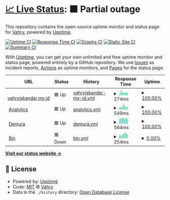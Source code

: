 # [📈 Live Status](https://uptime.vahryiskandar.my.id): <!--live status--> **🟧 Partial outage**

This repository contains the open-source uptime monitor and status page for [Vahry](https://uptime.vahryiskandar.my.id), powered by [Upptime](https://github.com/upptime/upptime).

[![Uptime CI](https://github.com/DemuraAIdev/upmtimes/workflows/Uptime%20CI/badge.svg)](https://github.com/DemuraAIdev/upmtimes/actions?query=workflow%3A%22Uptime+CI%22)
[![Response Time CI](https://github.com/DemuraAIdev/upmtimes/workflows/Response%20Time%20CI/badge.svg)](https://github.com/DemuraAIdev/upmtimes/actions?query=workflow%3A%22Response+Time+CI%22)
[![Graphs CI](https://github.com/DemuraAIdev/upmtimes/workflows/Graphs%20CI/badge.svg)](https://github.com/DemuraAIdev/upmtimes/actions?query=workflow%3A%22Graphs+CI%22)
[![Static Site CI](https://github.com/DemuraAIdev/upmtimes/workflows/Static%20Site%20CI/badge.svg)](https://github.com/DemuraAIdev/upmtimes/actions?query=workflow%3A%22Static+Site+CI%22)
[![Summary CI](https://github.com/DemuraAIdev/upmtimes/workflows/Summary%20CI/badge.svg)](https://github.com/DemuraAIdev/upmtimes/actions?query=workflow%3A%22Summary+CI%22)

With [Upptime](https://upptime.js.org), you can get your own unlimited and free uptime monitor and status page, powered entirely by a GitHub repository. We use [Issues](https://github.com/DemuraAIdev/upmtimes/issues) as incident reports, [Actions](https://github.com/DemuraAIdev/upmtimes/actions) as uptime monitors, and [Pages](https://uptime.vahryiskandar.my.id) for the status page.

<!--start: status pages-->
<!-- This summary is generated by Upptime (https://github.com/upptime/upptime) -->
<!-- Do not edit this manually, your changes will be overwritten -->
<!-- prettier-ignore -->
| URL | Status | History | Response Time | Uptime |
| --- | ------ | ------- | ------------- | ------ |
| <img alt="" src="https://icons.duckduckgo.com/ip3/vahryiskandar.my.id.ico" height="13"> [vahryiskandar.my.id](https://vahryiskandar.my.id/) | 🟩 Up | [vahryiskandar-my-id.yml](https://github.com/DemuraAIdev/upmtimes/commits/HEAD/history/vahryiskandar-my-id.yml) | <details><summary><img alt="Response time graph" src="./graphs/vahryiskandar-my-id/response-time-week.png" height="20"> 274ms</summary><br><a href="https://uptime.vahryiskandar.my.id/history/vahryiskandar-my-id"><img alt="Response time 272" src="https://img.shields.io/endpoint?url=https%3A%2F%2Fraw.githubusercontent.com%2FDemuraAIdev%2Fupmtimes%2FHEAD%2Fapi%2Fvahryiskandar-my-id%2Fresponse-time.json"></a><br><a href="https://uptime.vahryiskandar.my.id/history/vahryiskandar-my-id"><img alt="24-hour response time 146" src="https://img.shields.io/endpoint?url=https%3A%2F%2Fraw.githubusercontent.com%2FDemuraAIdev%2Fupmtimes%2FHEAD%2Fapi%2Fvahryiskandar-my-id%2Fresponse-time-day.json"></a><br><a href="https://uptime.vahryiskandar.my.id/history/vahryiskandar-my-id"><img alt="7-day response time 274" src="https://img.shields.io/endpoint?url=https%3A%2F%2Fraw.githubusercontent.com%2FDemuraAIdev%2Fupmtimes%2FHEAD%2Fapi%2Fvahryiskandar-my-id%2Fresponse-time-week.json"></a><br><a href="https://uptime.vahryiskandar.my.id/history/vahryiskandar-my-id"><img alt="30-day response time 265" src="https://img.shields.io/endpoint?url=https%3A%2F%2Fraw.githubusercontent.com%2FDemuraAIdev%2Fupmtimes%2FHEAD%2Fapi%2Fvahryiskandar-my-id%2Fresponse-time-month.json"></a><br><a href="https://uptime.vahryiskandar.my.id/history/vahryiskandar-my-id"><img alt="1-year response time 272" src="https://img.shields.io/endpoint?url=https%3A%2F%2Fraw.githubusercontent.com%2FDemuraAIdev%2Fupmtimes%2FHEAD%2Fapi%2Fvahryiskandar-my-id%2Fresponse-time-year.json"></a></details> | <details><summary><a href="https://uptime.vahryiskandar.my.id/history/vahryiskandar-my-id">100.00%</a></summary><a href="https://uptime.vahryiskandar.my.id/history/vahryiskandar-my-id"><img alt="All-time uptime 100.00%" src="https://img.shields.io/endpoint?url=https%3A%2F%2Fraw.githubusercontent.com%2FDemuraAIdev%2Fupmtimes%2FHEAD%2Fapi%2Fvahryiskandar-my-id%2Fuptime.json"></a><br><a href="https://uptime.vahryiskandar.my.id/history/vahryiskandar-my-id"><img alt="24-hour uptime 100.00%" src="https://img.shields.io/endpoint?url=https%3A%2F%2Fraw.githubusercontent.com%2FDemuraAIdev%2Fupmtimes%2FHEAD%2Fapi%2Fvahryiskandar-my-id%2Fuptime-day.json"></a><br><a href="https://uptime.vahryiskandar.my.id/history/vahryiskandar-my-id"><img alt="7-day uptime 100.00%" src="https://img.shields.io/endpoint?url=https%3A%2F%2Fraw.githubusercontent.com%2FDemuraAIdev%2Fupmtimes%2FHEAD%2Fapi%2Fvahryiskandar-my-id%2Fuptime-week.json"></a><br><a href="https://uptime.vahryiskandar.my.id/history/vahryiskandar-my-id"><img alt="30-day uptime 100.00%" src="https://img.shields.io/endpoint?url=https%3A%2F%2Fraw.githubusercontent.com%2FDemuraAIdev%2Fupmtimes%2FHEAD%2Fapi%2Fvahryiskandar-my-id%2Fuptime-month.json"></a><br><a href="https://uptime.vahryiskandar.my.id/history/vahryiskandar-my-id"><img alt="1-year uptime 100.00%" src="https://img.shields.io/endpoint?url=https%3A%2F%2Fraw.githubusercontent.com%2FDemuraAIdev%2Fupmtimes%2FHEAD%2Fapi%2Fvahryiskandar-my-id%2Fuptime-year.json"></a></details>
| <img alt="" src="https://icons.duckduckgo.com/ip3/umami.vahryiskandar.my.id.ico" height="13"> [Analytics](http://umami.vahryiskandar.my.id/) | 🟩 Up | [analytics.yml](https://github.com/DemuraAIdev/upmtimes/commits/HEAD/history/analytics.yml) | <details><summary><img alt="Response time graph" src="./graphs/analytics/response-time-week.png" height="20"> 549ms</summary><br><a href="https://uptime.vahryiskandar.my.id/history/analytics"><img alt="Response time 447" src="https://img.shields.io/endpoint?url=https%3A%2F%2Fraw.githubusercontent.com%2FDemuraAIdev%2Fupmtimes%2FHEAD%2Fapi%2Fanalytics%2Fresponse-time.json"></a><br><a href="https://uptime.vahryiskandar.my.id/history/analytics"><img alt="24-hour response time 341" src="https://img.shields.io/endpoint?url=https%3A%2F%2Fraw.githubusercontent.com%2FDemuraAIdev%2Fupmtimes%2FHEAD%2Fapi%2Fanalytics%2Fresponse-time-day.json"></a><br><a href="https://uptime.vahryiskandar.my.id/history/analytics"><img alt="7-day response time 549" src="https://img.shields.io/endpoint?url=https%3A%2F%2Fraw.githubusercontent.com%2FDemuraAIdev%2Fupmtimes%2FHEAD%2Fapi%2Fanalytics%2Fresponse-time-week.json"></a><br><a href="https://uptime.vahryiskandar.my.id/history/analytics"><img alt="30-day response time 489" src="https://img.shields.io/endpoint?url=https%3A%2F%2Fraw.githubusercontent.com%2FDemuraAIdev%2Fupmtimes%2FHEAD%2Fapi%2Fanalytics%2Fresponse-time-month.json"></a><br><a href="https://uptime.vahryiskandar.my.id/history/analytics"><img alt="1-year response time 447" src="https://img.shields.io/endpoint?url=https%3A%2F%2Fraw.githubusercontent.com%2FDemuraAIdev%2Fupmtimes%2FHEAD%2Fapi%2Fanalytics%2Fresponse-time-year.json"></a></details> | <details><summary><a href="https://uptime.vahryiskandar.my.id/history/analytics">100.00%</a></summary><a href="https://uptime.vahryiskandar.my.id/history/analytics"><img alt="All-time uptime 100.00%" src="https://img.shields.io/endpoint?url=https%3A%2F%2Fraw.githubusercontent.com%2FDemuraAIdev%2Fupmtimes%2FHEAD%2Fapi%2Fanalytics%2Fuptime.json"></a><br><a href="https://uptime.vahryiskandar.my.id/history/analytics"><img alt="24-hour uptime 100.00%" src="https://img.shields.io/endpoint?url=https%3A%2F%2Fraw.githubusercontent.com%2FDemuraAIdev%2Fupmtimes%2FHEAD%2Fapi%2Fanalytics%2Fuptime-day.json"></a><br><a href="https://uptime.vahryiskandar.my.id/history/analytics"><img alt="7-day uptime 100.00%" src="https://img.shields.io/endpoint?url=https%3A%2F%2Fraw.githubusercontent.com%2FDemuraAIdev%2Fupmtimes%2FHEAD%2Fapi%2Fanalytics%2Fuptime-week.json"></a><br><a href="https://uptime.vahryiskandar.my.id/history/analytics"><img alt="30-day uptime 100.00%" src="https://img.shields.io/endpoint?url=https%3A%2F%2Fraw.githubusercontent.com%2FDemuraAIdev%2Fupmtimes%2FHEAD%2Fapi%2Fanalytics%2Fuptime-month.json"></a><br><a href="https://uptime.vahryiskandar.my.id/history/analytics"><img alt="1-year uptime 100.00%" src="https://img.shields.io/endpoint?url=https%3A%2F%2Fraw.githubusercontent.com%2FDemuraAIdev%2Fupmtimes%2FHEAD%2Fapi%2Fanalytics%2Fuptime-year.json"></a></details>
| <img alt="" src="https://icons.duckduckgo.com/ip3/demura.vahryiskandar.my.id.ico" height="13"> [Demura](http://demura.vahryiskandar.my.id/) | 🟩 Up | [demura.yml](https://github.com/DemuraAIdev/upmtimes/commits/HEAD/history/demura.yml) | <details><summary><img alt="Response time graph" src="./graphs/demura/response-time-week.png" height="20"> 564ms</summary><br><a href="https://uptime.vahryiskandar.my.id/history/demura"><img alt="Response time 2037" src="https://img.shields.io/endpoint?url=https%3A%2F%2Fraw.githubusercontent.com%2FDemuraAIdev%2Fupmtimes%2FHEAD%2Fapi%2Fdemura%2Fresponse-time.json"></a><br><a href="https://uptime.vahryiskandar.my.id/history/demura"><img alt="24-hour response time 473" src="https://img.shields.io/endpoint?url=https%3A%2F%2Fraw.githubusercontent.com%2FDemuraAIdev%2Fupmtimes%2FHEAD%2Fapi%2Fdemura%2Fresponse-time-day.json"></a><br><a href="https://uptime.vahryiskandar.my.id/history/demura"><img alt="7-day response time 564" src="https://img.shields.io/endpoint?url=https%3A%2F%2Fraw.githubusercontent.com%2FDemuraAIdev%2Fupmtimes%2FHEAD%2Fapi%2Fdemura%2Fresponse-time-week.json"></a><br><a href="https://uptime.vahryiskandar.my.id/history/demura"><img alt="30-day response time 988" src="https://img.shields.io/endpoint?url=https%3A%2F%2Fraw.githubusercontent.com%2FDemuraAIdev%2Fupmtimes%2FHEAD%2Fapi%2Fdemura%2Fresponse-time-month.json"></a><br><a href="https://uptime.vahryiskandar.my.id/history/demura"><img alt="1-year response time 2037" src="https://img.shields.io/endpoint?url=https%3A%2F%2Fraw.githubusercontent.com%2FDemuraAIdev%2Fupmtimes%2FHEAD%2Fapi%2Fdemura%2Fresponse-time-year.json"></a></details> | <details><summary><a href="https://uptime.vahryiskandar.my.id/history/demura">100.00%</a></summary><a href="https://uptime.vahryiskandar.my.id/history/demura"><img alt="All-time uptime 99.56%" src="https://img.shields.io/endpoint?url=https%3A%2F%2Fraw.githubusercontent.com%2FDemuraAIdev%2Fupmtimes%2FHEAD%2Fapi%2Fdemura%2Fuptime.json"></a><br><a href="https://uptime.vahryiskandar.my.id/history/demura"><img alt="24-hour uptime 100.00%" src="https://img.shields.io/endpoint?url=https%3A%2F%2Fraw.githubusercontent.com%2FDemuraAIdev%2Fupmtimes%2FHEAD%2Fapi%2Fdemura%2Fuptime-day.json"></a><br><a href="https://uptime.vahryiskandar.my.id/history/demura"><img alt="7-day uptime 100.00%" src="https://img.shields.io/endpoint?url=https%3A%2F%2Fraw.githubusercontent.com%2FDemuraAIdev%2Fupmtimes%2FHEAD%2Fapi%2Fdemura%2Fuptime-week.json"></a><br><a href="https://uptime.vahryiskandar.my.id/history/demura"><img alt="30-day uptime 99.96%" src="https://img.shields.io/endpoint?url=https%3A%2F%2Fraw.githubusercontent.com%2FDemuraAIdev%2Fupmtimes%2FHEAD%2Fapi%2Fdemura%2Fuptime-month.json"></a><br><a href="https://uptime.vahryiskandar.my.id/history/demura"><img alt="1-year uptime 99.56%" src="https://img.shields.io/endpoint?url=https%3A%2F%2Fraw.githubusercontent.com%2FDemuraAIdev%2Fupmtimes%2FHEAD%2Fapi%2Fdemura%2Fuptime-year.json"></a></details>
| <img alt="" src="https://icons.duckduckgo.com/ip3/bin.vahryiskandar.my.id.ico" height="13"> [Bin](http://bin.vahryiskandar.my.id/) | 🟥 Down | [bin.yml](https://github.com/DemuraAIdev/upmtimes/commits/HEAD/history/bin.yml) | <details><summary><img alt="Response time graph" src="./graphs/bin/response-time-week.png" height="20"> 254ms</summary><br><a href="https://uptime.vahryiskandar.my.id/history/bin"><img alt="Response time 399" src="https://img.shields.io/endpoint?url=https%3A%2F%2Fraw.githubusercontent.com%2FDemuraAIdev%2Fupmtimes%2FHEAD%2Fapi%2Fbin%2Fresponse-time.json"></a><br><a href="https://uptime.vahryiskandar.my.id/history/bin"><img alt="24-hour response time 216" src="https://img.shields.io/endpoint?url=https%3A%2F%2Fraw.githubusercontent.com%2FDemuraAIdev%2Fupmtimes%2FHEAD%2Fapi%2Fbin%2Fresponse-time-day.json"></a><br><a href="https://uptime.vahryiskandar.my.id/history/bin"><img alt="7-day response time 254" src="https://img.shields.io/endpoint?url=https%3A%2F%2Fraw.githubusercontent.com%2FDemuraAIdev%2Fupmtimes%2FHEAD%2Fapi%2Fbin%2Fresponse-time-week.json"></a><br><a href="https://uptime.vahryiskandar.my.id/history/bin"><img alt="30-day response time 284" src="https://img.shields.io/endpoint?url=https%3A%2F%2Fraw.githubusercontent.com%2FDemuraAIdev%2Fupmtimes%2FHEAD%2Fapi%2Fbin%2Fresponse-time-month.json"></a><br><a href="https://uptime.vahryiskandar.my.id/history/bin"><img alt="1-year response time 399" src="https://img.shields.io/endpoint?url=https%3A%2F%2Fraw.githubusercontent.com%2FDemuraAIdev%2Fupmtimes%2FHEAD%2Fapi%2Fbin%2Fresponse-time-year.json"></a></details> | <details><summary><a href="https://uptime.vahryiskandar.my.id/history/bin">0.00%</a></summary><a href="https://uptime.vahryiskandar.my.id/history/bin"><img alt="All-time uptime 8.23%" src="https://img.shields.io/endpoint?url=https%3A%2F%2Fraw.githubusercontent.com%2FDemuraAIdev%2Fupmtimes%2FHEAD%2Fapi%2Fbin%2Fuptime.json"></a><br><a href="https://uptime.vahryiskandar.my.id/history/bin"><img alt="24-hour uptime 0.00%" src="https://img.shields.io/endpoint?url=https%3A%2F%2Fraw.githubusercontent.com%2FDemuraAIdev%2Fupmtimes%2FHEAD%2Fapi%2Fbin%2Fuptime-day.json"></a><br><a href="https://uptime.vahryiskandar.my.id/history/bin"><img alt="7-day uptime 0.00%" src="https://img.shields.io/endpoint?url=https%3A%2F%2Fraw.githubusercontent.com%2FDemuraAIdev%2Fupmtimes%2FHEAD%2Fapi%2Fbin%2Fuptime-week.json"></a><br><a href="https://uptime.vahryiskandar.my.id/history/bin"><img alt="30-day uptime 0.00%" src="https://img.shields.io/endpoint?url=https%3A%2F%2Fraw.githubusercontent.com%2FDemuraAIdev%2Fupmtimes%2FHEAD%2Fapi%2Fbin%2Fuptime-month.json"></a><br><a href="https://uptime.vahryiskandar.my.id/history/bin"><img alt="1-year uptime 8.23%" src="https://img.shields.io/endpoint?url=https%3A%2F%2Fraw.githubusercontent.com%2FDemuraAIdev%2Fupmtimes%2FHEAD%2Fapi%2Fbin%2Fuptime-year.json"></a></details>

<!--end: status pages-->

[**Visit our status website →**](https://uptime.vahryiskandar.my.id)

## 📄 License

- Powered by: [Upptime](https://github.com/upptime/upptime)
- Code: [MIT](./LICENSE) © [Vahry](https://uptime.vahryiskandar.my.id)
- Data in the `./history` directory: [Open Database License](https://opendatacommons.org/licenses/odbl/1-0/)
